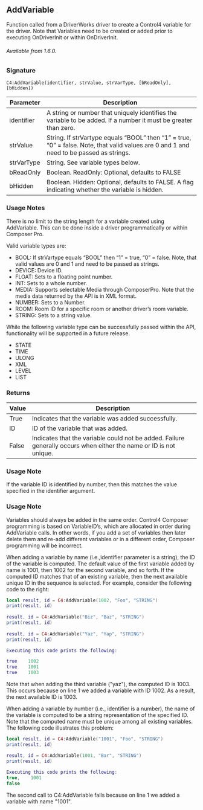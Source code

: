 ## AddVariable

Function called from a DriverWorks driver to create a Control4 variable for the driver. Note that Variables need to be created or added prior to executing OnDriverInit or within OnDriverInit.

###### Available from 1.6.0.


### Signature

`C4:AddVariable(identifier, strValue, strVarType, [bReadOnly], [bHidden]) `


| Parameter | Description |
| --- | --- |
| identifier | A string or number that uniquely identifies the variable to be added. If a number it must be greater than zero. |
| strValue | String. If strVartype equals “BOOL” then “1” = true, “0” = false. Note, that valid values are 0 and 1 and need to be passed as strings. |
| strVarType | String. See variable types below. |
| bReadOnly | Boolean. ReadOnly: Optional, defaults to FALSE |
| bHidden | Boolean. Hidden: Optional, defaults to FALSE.  A flag indicating whether the variable is hidden. 


### Usage Notes

There is no limit to the string length for a variable created using AddVariable. This can be done inside a driver programmatically or within Composer Pro.

Valid variable types are: 

- BOOL: If strVartype equals “BOOL” then “1” = true, “0” = false. Note, that valid values are 0 and 1 and need to be passed as strings.
- DEVICE: Device ID. 
- FLOAT: Sets to a floating point number.
- INT: Sets to a whole number.
- MEDIA: Supports selectable Media through ComposerPro. Note that the media data returned by the API is in XML format.
- NUMBER: Sets to a Number.
- ROOM:  Room ID for a specific room or another driver’s room variable.
- STRING: Sets to a string value.

While the following variable type can be successfully passed within the API, functionality will be supported in a future release.

- STATE
- TIME
- ULONG
- XML
- LEVEL
- LIST


### Returns

| Value | Description |
| --- | --- |
| True | Indicates that the variable was added successfully. |
| ID | ID of the variable that was added. |
| False | Indicates that the variable could not be added. Failure generally occurs when either the name or ID is not unique.


### Usage Note

If the variable ID is identified by number, then this matches the value specified in the identifier argument.


### Usage Note

Variables should always be added in the same order. Control4 Composer programming is based on VariableID’s, which are allocated in order during AddVariable calls. In other words, if you add a set of variables then later delete them and re-add different variables or in a different order, Composer programming will be incorrect.

When adding a variable by name (i.e.,identifier parameter is a string), the ID of the variable is computed. The default value of the first variable added by name is 1001, then 1002 for the second variable, and so forth. If the computed ID matches that of an existing variable, then the next available unique ID in the sequence is selected. For example, consider the following code to the right:

```lua
local result, id = C4:AddVariable(1002, "Foo", "STRING")
print(result, id)
 
result, id = C4:AddVariable("Biz", "Baz", "STRING")
print(result, id)
 
result, id = C4:AddVariable("Yaz", "Yap", "STRING")
print(result, id)

Executing this code prints the following:

true    1002
true    1001
true    1003
```


Note that when adding the third variable ("yaz"), the computed ID is 1003. This occurs because on line 1 we added a variable with ID 1002. As a result, the next available ID is 1003.

When adding a variable by number (i.e., identifier is a number), the name of the variable is computed to be a string representation of the specified ID. Note that the computed name must be unique among all existing variables. The following code illustrates this problem:


```lua
local result, id = C4:AddVariable("1001", "Foo", "STRING")
print(result, id)

result, id = C4:AddVariable(1001, "Bar", "STRING")
print(result, id)
﻿
Executing this code prints the following:
true,    1001
false
```

The second call to C4:AddVariable fails because on line 1 we added a variable with name "1001".